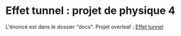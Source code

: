 # Effet tunnel : projet de physique 4
L'énoncé est dans le dossier "docs".
Projet overleaf : [Effet tunnel](https://fr.overleaf.com/8334925435ygnwpnxgvtkg#475ab9)
